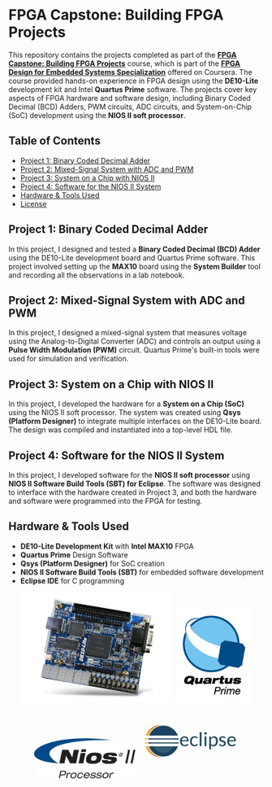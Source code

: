 # FPGA Capstone: Building FPGA Projects

This repository contains the projects completed as part of the [**FPGA Capstone: Building FPGA Projects**](https://www.coursera.org/learn/capstone-fpga-design?irclickid=Rxw0RSywnxyKT%3AwQynQ-IWN1UkCyoMWD1xOYyg0&irgwc=1&utm_medium=partners&utm_source=impact&utm_campaign=3526240&utm_content=b2c) course, which is part of the [**FPGA Design for Embedded Systems Specialization**](https://www.coursera.org/specializations/fpga-design) offered on Coursera. The course provided hands-on experience in FPGA design using the **DE10-Lite** development kit and Intel **Quartus Prime** software. The projects cover key aspects of FPGA hardware and software design, including Binary Coded Decimal (BCD) Adders, PWM circuits, ADC circuits, and System-on-Chip (SoC) development using the **NIOS II soft processor**.

## Table of Contents
- [Project 1: Binary Coded Decimal Adder](#project-1-binary-coded-decimal-adder)
- [Project 2: Mixed-Signal System with ADC and PWM](#project-2-mixed-signal-system-with-adc-and-pwm)
- [Project 3: System on a Chip with NIOS II](#project-3-system-on-a-chip-with-nios-ii)
- [Project 4: Software for the NIOS II System](#project-4-software-for-the-nios-ii-system)
- [Hardware & Tools Used](#hardware--tools-used)
- [License](#license)

## Project 1: Binary Coded Decimal Adder
In this project, I designed and tested a **Binary Coded Decimal (BCD) Adder** using the DE10-Lite development board and Quartus Prime software. This project involved setting up the **MAX10** board using the **System Builder** tool and recording all the observations in a lab notebook.

## Project 2: Mixed-Signal System with ADC and PWM
In this project, I designed a mixed-signal system that measures voltage using the Analog-to-Digital Converter (ADC) and controls an output using a **Pulse Width Modulation (PWM)** circuit. Quartus Prime's built-in tools were used for simulation and verification.

## Project 3: System on a Chip with NIOS II
In this project, I developed the hardware for a **System on a Chip (SoC)** using the NIOS II soft processor. The system was created using **Qsys (Platform Designer)** to integrate multiple interfaces on the DE10-Lite board. The design was compiled and instantiated into a top-level HDL file.

## Project 4: Software for the NIOS II System
In this project, I developed software for the **NIOS II soft processor** using **NIOS II Software Build Tools (SBT) for Eclipse**. The software was designed to interface with the hardware created in Project 3, and both the hardware and software were programmed into the FPGA for testing.

## Hardware & Tools Used

- **DE10-Lite Development Kit** with **Intel MAX10** FPGA
- **Quartus Prime** Design Software
- **Qsys (Platform Designer)** for SoC creation
- **NIOS II Software Build Tools (SBT)** for embedded software development
- **Eclipse IDE** for C programming

<p align="center">
  <img src="Images/de10-lite-development-kit.png" alt="DE10-Lite Development Kit" width="300"/>
  <img src="Images/quartus-prime.png" alt="Quartus Prime Design Software" width="150"/>
  <img src="Images/nios-ii-sbt.png" alt="NIOS II SBT" width="200"/>
  <img src="Images/eclipse-ide.jpg" alt="Eclipse IDE" width="200"/>
</p>

